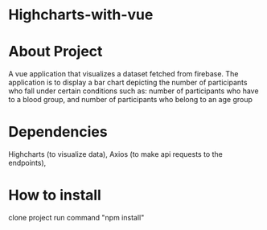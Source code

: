 # Highcharts-with-vue

# About Project
A vue application that visualizes a dataset fetched from firebase.
The application is to display a bar chart depicting the number of participants who fall under certain conditions
such as: number of participants who have to a blood group, and
number of participants who belong to an age group

# Dependencies
Highcharts (to visualize data),
Axios (to make api requests to the endpoints),

# How to install
clone project
run command "npm install"